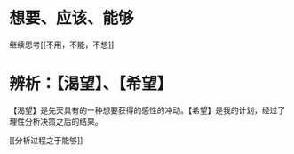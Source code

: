 

# 想要、应该、能够





继续思考[[不用，不能，不想]]

# 辨析：【渴望】、【希望】

【渴望】是先天具有的一种想要获得的感性的冲动。【希望】是我的计划，经过了理性分析决策之后的结果。



[[分析过程之于能够]]







